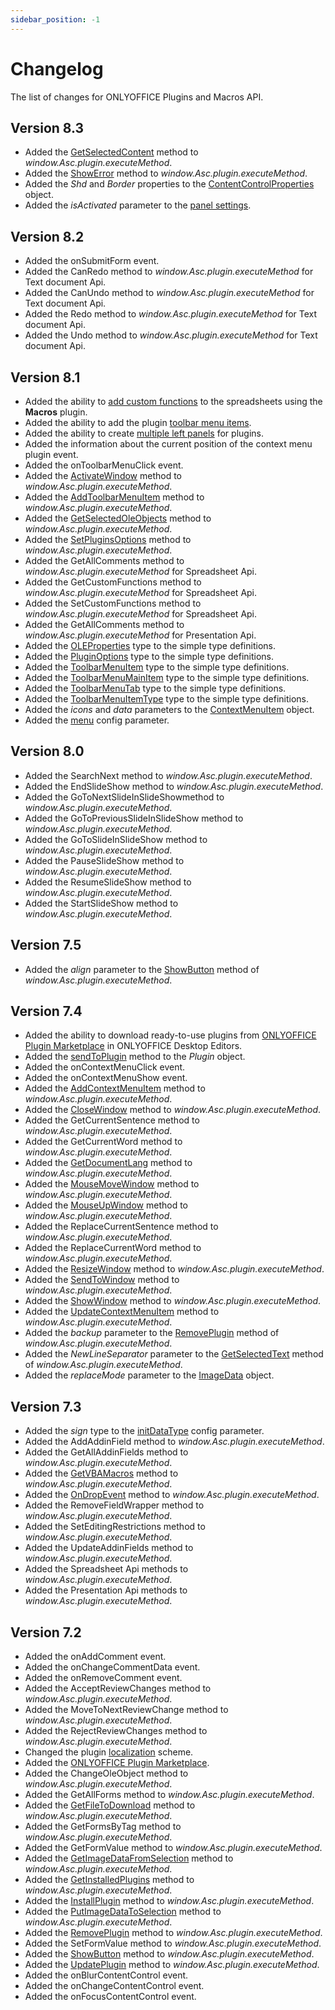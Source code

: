 ```yaml
---
sidebar_position: -1
---
```


# Changelog

The list of changes for ONLYOFFICE Plugins and Macros API.

## Version 8.3

- Added the [GetSelectedContent](../interacting-with-editors/methods/text-document-api/Api/Methods/GetSelectedContent.md) method to *window\.Asc.plugin.executeMethod*.
- Added the [ShowError](../interacting-with-editors/methods/text-document-api/Api/Methods/ShowError.md) method to *window\.Asc.plugin.executeMethod*.
- Added the *Shd* and *Border* properties to the [ContentControlProperties](../interacting-with-editors/methods/text-document-api/Enumeration/ContentControlProperties.md) object.
- Added the *isActivated* parameter to the [panel settings](../customization/windows-and-panels.md#creating-a-window).

## Version 8.2

- Added the onSubmitForm event.
- Added the CanRedo method to *window\.Asc.plugin.executeMethod* for Text document Api.
- Added the CanUndo method to *window\.Asc.plugin.executeMethod* for Text document Api.
- Added the Redo method to *window\.Asc.plugin.executeMethod* for Text document Api.
- Added the Undo method to *window\.Asc.plugin.executeMethod* for Text document Api.

## Version 8.1

- Added the ability to [add custom functions](../macros/adding-custom-functions.md) to the spreadsheets using the **Macros** plugin.
- Added the ability to add the plugin [toolbar menu items](../customization/toolbar.md).
- Added the ability to create [multiple left panels](../structure/manifest/variations.md) for plugins.
- Added the information about the current position of the context menu plugin event.
- Added the onToolbarMenuClick event.
- Added the [ActivateWindow](../interacting-with-editors/methods/text-document-api/Api/Methods/ActivateWindow.md) method to *window\.Asc.plugin.executeMethod*.
- Added the [AddToolbarMenuItem](../interacting-with-editors/methods/text-document-api/Api/Methods/AddToolbarMenuItem.md) method to *window\.Asc.plugin.executeMethod*.
- Added the [GetSelectedOleObjects](../interacting-with-editors/methods/text-document-api/Api/Methods/GetSelectedOleObjects.md) method to *window\.Asc.plugin.executeMethod*.
- Added the [SetPluginsOptions](../interacting-with-editors/methods/text-document-api/Api/Methods/SetPluginsOptions.md) method to *window\.Asc.plugin.executeMethod*.
- Added the GetAllComments method to *window\.Asc.plugin.executeMethod* for Spreadsheet Api.
- Added the GetCustomFunctions method to *window\.Asc.plugin.executeMethod* for Spreadsheet Api.
- Added the SetCustomFunctions method to *window\.Asc.plugin.executeMethod* for Spreadsheet Api.
- Added the GetAllComments method to *window\.Asc.plugin.executeMethod* for Presentation Api.
- Added the [OLEProperties](../interacting-with-editors/methods/text-document-api/Enumeration/OLEProperties.md) type to the simple type definitions.
- Added the [PluginOptions](../interacting-with-editors/methods/text-document-api/Enumeration/PluginOptions.md) type to the simple type definitions.
- Added the [ToolbarMenuItem](../interacting-with-editors/methods/text-document-api/Enumeration/ToolbarMenuItem.md) type to the simple type definitions.
- Added the [ToolbarMenuMainItem](../interacting-with-editors/methods/text-document-api/Enumeration/ToolbarMenuMainItem.md) type to the simple type definitions.
- Added the [ToolbarMenuTab](../interacting-with-editors/methods/text-document-api/Enumeration/ToolbarMenuTab.md) type to the simple type definitions.
- Added the [ToolbarMenuItemType](../interacting-with-editors/methods/text-document-api/Enumeration/ToolbarMenuItemType.md) type to the simple type definitions.
- Added the *icons* and *data* parameters to the [ContextMenuItem](../interacting-with-editors/methods/text-document-api/Enumeration/ContextMenuItem.md) object.
- Added the [menu](../structure/manifest/manifest.md#variationsmenu) config parameter.

## Version 8.0

- Added the SearchNext method to *window\.Asc.plugin.executeMethod*.
- Added the EndSlideShow method to *window\.Asc.plugin.executeMethod*.
- Added the GoToNextSlideInSlideShowmethod to *window\.Asc.plugin.executeMethod*.
- Added the GoToPreviousSlideInSlideShow method to *window\.Asc.plugin.executeMethod*.
- Added the GoToSlideInSlideShow method to *window\.Asc.plugin.executeMethod*.
- Added the PauseSlideShow method to *window\.Asc.plugin.executeMethod*.
- Added the ResumeSlideShow method to *window\.Asc.plugin.executeMethod*.
- Added the StartSlideShow method to *window\.Asc.plugin.executeMethod*.

## Version 7.5

- Added the *align* parameter to the [ShowButton](../interacting-with-editors/methods/text-document-api/Api/Methods/ShowButton.md) method of *window\.Asc.plugin.executeMethod*.

## Version 7.4

- Added the ability to download ready-to-use plugins from [ONLYOFFICE Plugin Marketplace](../tutorials/installing/onlyoffice-desktop-editors.md#adding-plugins-through-the-plugin-manager) in ONLYOFFICE Desktop Editors.
- Added the [sendToPlugin](../interacting-with-editors/methods/text-document-api/Plugin/Methods/sendToPlugin.md) method to the *Plugin* object.
- Added the onContextMenuClick event.
- Added the onContextMenuShow event.
- Added the [AddContextMenuItem](../interacting-with-editors/methods/text-document-api/Api/Methods/AddContextMenuItem.md) method to *window\.Asc.plugin.executeMethod*.
- Added the [CloseWindow](../interacting-with-editors/methods/text-document-api/Api/Methods/CloseWindow.md) method to *window\.Asc.plugin.executeMethod*.
- Added the GetCurrentSentence method to *window\.Asc.plugin.executeMethod*.
- Added the GetCurrentWord method to *window\.Asc.plugin.executeMethod*.
- Added the [GetDocumentLang](../interacting-with-editors/methods/text-document-api/Api/Methods/GetDocumentLang.md) method to *window\.Asc.plugin.executeMethod*.
- Added the [MouseMoveWindow](../interacting-with-editors/methods/text-document-api/Api/Methods/MouseMoveWindow.md) method to *window\.Asc.plugin.executeMethod*.
- Added the [MouseUpWindow](../interacting-with-editors/methods/text-document-api/Api/Methods/MouseUpWindow.md) method to *window\.Asc.plugin.executeMethod*.
- Added the ReplaceCurrentSentence method to *window\.Asc.plugin.executeMethod*.
- Added the ReplaceCurrentWord method to *window\.Asc.plugin.executeMethod*.
- Added the [ResizeWindow](../interacting-with-editors/methods/text-document-api/Api/Methods/ResizeWindow.md) method to *window\.Asc.plugin.executeMethod*.
- Added the [SendToWindow](../interacting-with-editors/methods/text-document-api/Api/Methods/SendToWindow.md) method to *window\.Asc.plugin.executeMethod*.
- Added the [ShowWindow](../interacting-with-editors/methods/text-document-api/Api/Methods/ShowWindow.md) method to *window\.Asc.plugin.executeMethod*.
- Added the [UpdateContextMenuItem](../interacting-with-editors/methods/text-document-api/Api/Methods/UpdateContextMenuItem.md) method to *window\.Asc.plugin.executeMethod*.
- Added the *backup* parameter to the [RemovePlugin](../interacting-with-editors/methods/text-document-api/Api/Methods/RemovePlugin.md) method of *window\.Asc.plugin.executeMethod*.
- Added the *NewLineSeparator* parameter to the [GetSelectedText](../interacting-with-editors/methods/text-document-api/Api/Methods/GetSelectedText.md) method of *window\.Asc.plugin.executeMethod*.
- Added the *replaceMode* parameter to the [ImageData](../interacting-with-editors/methods/text-document-api/Enumeration/ImageData.md) object.

## Version 7.3

- Added the *sign* type to the [initDataType](../structure/manifest/manifest.md#variationsinitdatatype) config parameter.
- Added the AddAddinField method to *window\.Asc.plugin.executeMethod*.
- Added the GetAllAddinFields method to *window\.Asc.plugin.executeMethod*.
- Added the [GetVBAMacros](../interacting-with-editors/methods/text-document-api/Api/Methods/GetVBAMacros.md) method to *window\.Asc.plugin.executeMethod*.
- Added the [OnDropEvent](../interacting-with-editors/methods/text-document-api/Api/Methods/OnDropEvent.md) method to *window\.Asc.plugin.executeMethod*.
- Added the RemoveFieldWrapper method to *window\.Asc.plugin.executeMethod*.
- Added the SetEditingRestrictions method to *window\.Asc.plugin.executeMethod*.
- Added the UpdateAddinFields method to *window\.Asc.plugin.executeMethod*.
- Added the Spreadsheet Api methods to *window\.Asc.plugin.executeMethod*.
- Added the Presentation Api methods to *window\.Asc.plugin.executeMethod*.

## Version 7.2

- Added the onAddComment event.
- Added the onChangeCommentData event.
- Added the onRemoveComment event.
- Added the AcceptReviewChanges method to *window\.Asc.plugin.executeMethod*.
- Added the MoveToNextReviewChange method to *window\.Asc.plugin.executeMethod*.
- Added the RejectReviewChanges method to *window\.Asc.plugin.executeMethod*.
- Changed the plugin [localization](../structure/localization.md) scheme.
- Added the [ONLYOFFICE Plugin Marketplace](../tutorials/installing/onlyoffice-docs-on-premises.md#adding-plugins-through-the-plugin-manager).
- Added the ChangeOleObject method to *window\.Asc.plugin.executeMethod*.
- Added the GetAllForms method to *window\.Asc.plugin.executeMethod*.
- Added the [GetFileToDownload](../interacting-with-editors/methods/text-document-api/Api/Methods/GetFileToDownload.md) method to *window\.Asc.plugin.executeMethod*.
- Added the GetFormsByTag method to *window\.Asc.plugin.executeMethod*.
- Added the GetFormValue method to *window\.Asc.plugin.executeMethod*.
- Added the [GetImageDataFromSelection](../interacting-with-editors/methods/text-document-api/Api/Methods/GetImageDataFromSelection.md) method to *window\.Asc.plugin.executeMethod*.
- Added the [GetInstalledPlugins](../interacting-with-editors/methods/text-document-api/Api/Methods/GetInstalledPlugins.md) method to *window\.Asc.plugin.executeMethod*.
- Added the [InstallPlugin](../interacting-with-editors/methods/text-document-api/Api/Methods/InstallPlugin.md) method to *window\.Asc.plugin.executeMethod*.
- Added the [PutImageDataToSelection](../interacting-with-editors/methods/text-document-api/Api/Methods/PutImageDataToSelection.md) method to *window\.Asc.plugin.executeMethod*.
- Added the [RemovePlugin](../interacting-with-editors/methods/text-document-api/Api/Methods/RemovePlugin.md) method to *window\.Asc.plugin.executeMethod*.
- Added the SetFormValue method to *window\.Asc.plugin.executeMethod*.
- Added the [ShowButton](../interacting-with-editors/methods/text-document-api/Api/Methods/ShowButton.md) method to *window\.Asc.plugin.executeMethod*.
- Added the [UpdatePlugin](../interacting-with-editors/methods/text-document-api/Api/Methods/UpdatePlugin.md) method to *window\.Asc.plugin.executeMethod*.
- Added the onBlurContentControl event.
- Added the onChangeContentControl event.
- Added the onFocusContentControl event.
